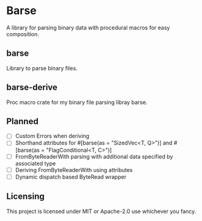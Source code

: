 # Barse
A library for parsing binary data with procedural macros for easy composition.

## barse
Library to parse binary files.

## barse-derive
Proc macro crate for my binary file parsing libray barse.

## Planned
- [ ] Custom Errors when deriving
- [ ] Shorthand attributes for #[barse(as = "SizedVec<T, Q>")] and #[barse(as = "FlagConditional<T, C>")]
- [ ] FromByteReaderWith parsing with additional data specified by associated type
- [ ] Deriving FromByteReaderWith using attributes
- [ ] Dynamic dispatch based ByteRead wrapper 

## Licensing
This project is licensed under MIT or Apache-2.0 use whichever you fancy.

